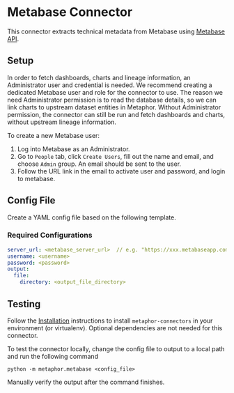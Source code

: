 # Metabase Connector

This connector extracts technical metadata from Metabase using [Metabase API](https://www.metabase.com/learn/administration/metabase-api.html).

## Setup

In order to fetch dashboards, charts and lineage information, an Administrator user and credential is needed. We recommend creating a dedicated Metabase user and role for the connector to use. The reason we need Administrator permission is to read the database details, so we can link charts to upstream dataset entities in Metaphor. Without Administrator permission, the connector can still be run and fetch dashboards and charts, without upstream lineage information.

To create a new Metabase user:
1. Log into Metabase as an Administrator.
2. Go to `People` tab, click `Create Users`, fill out the name and email, and choose `Admin` group. An email should be sent to the user. 
3. Follow the URL link in the email to activate user and password, and login to metabase.

## Config File

Create a YAML config file based on the following template.

### Required Configurations

```yaml
server_url: <metabase_server_url>  // e.g. "https://xxx.metabaseapp.com" for Metabase Cloud
username: <username>
password: <password>
output:
  file:
    directory: <output_file_directory>
```

## Testing

Follow the [Installation](../../README.md) instructions to install `metaphor-connectors` in your environment (or virtualenv). Optional dependencies are not needed for this connector.

To test the connector locally, change the config file to output to a local path and run the following command

```shell
python -m metaphor.metabase <config_file>
```

Manually verify the output after the command finishes.
